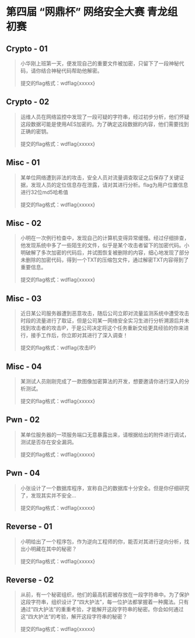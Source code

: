 # 第四届 “网鼎杯” 网络安全大赛 青龙组 初赛

## Crypto - 01

> 小华刚上班第一天，便发现自己的重要文件被加密，只留下了一段神秘代码，请你结合神秘代码帮助他解密。
>
> 提交的flag格式：wdflag{xxxxx}

## Crypto - 02

> 运维人员在网络监控中发现了一段可疑的字符串，经过初步分析，他们怀疑这段数据可能是使用AES加密的。为了确定这段数据的内容，他们需要找到正确的密钥。
>
> 提交的flag格式：wdflag{xxxxx}

## Misc - 01

> 某单位网络遭到非法的攻击，安全人员对流量调查取证之后保存了关键证据，发现人员的定位信息存在泄露，请对其进行分析。flag为用户位置信息进行32位md5哈希值
>
> 提交的flag格式：wdflag{xxxxx}

## Misc - 02

> 小明在一次例行检查中，发现自己的计算机变得异常缓慢。经过仔细排查，他发现系统中多了一些陌生的文件，似乎是某个攻击者留下的加密代码。小明破解了多次加密的代码后，并试图恢复被删除的内容，细心地发现了部分未删除的加密代码，得到一个TXT的压缩包文件，通过解密TXT内容得到了重要信息。
>
> 提交的flag格式：wdflag{xxxxx}

## Misc - 03

> 近日某公司服务器遭到恶意攻击，随后公司立即对流量监测系统中遭受攻击时段的流量进行了取证，但是公司某一网络安全实习生进行分析溯源后并未找到攻击者的攻击IP，于是公司决定将这个任务重新交给更具经验的你来进行，接手工作后，你立即对其进行了深入调查！
>
> 提交的flag格式：wdflag{攻击IP}

## Misc - 04

> 某测试人员刚刚完成了一款图像加密算法的开发，想要邀请你进行深入的分析测试。
>
> 提交的flag格式：wdflag{xxxxx}

## Pwn - 02

> 某单位服务器的一项服务端口无意暴露出来，请根据给出的附件进行调试，测试是否存在安全漏洞。
>
> 提交的flag格式：wdflag{xxxxx}

## Pwn - 04

> 小张设计了一个数据库程序，宣称自己的数据库十分安全。但是你仔细研究了，发现其实并不安全...
>
> 提交的flag格式：wdflag{xxxxx}

## Reverse - 01

> 小明给出了一个程序包，作为逆向工程师的你，能否对其进行逆向分析，找出小明藏在其中的秘密？
>
> 提交的flag格式：wdflag{xxxxx}

## Reverse - 02

> 从前，有一个秘密组织，他们的最高机密被存放在一段字符串中。为了保护这段字符串，组织设计了“四大护法”，每一位护法都掌握着一种魔法。只有通过“四大护法”的重重考验，才能解开这段字符串的秘密。你会如何通过这“四大护法”的考验，解开这段字符串的秘密？
>
> 提交的flag格式：wdflag{xxxxx}
